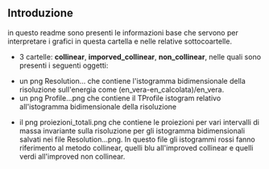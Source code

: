## Introduzione
in questo readme sono presenti le informazioni base che servono per interpretare i grafici in questa cartella e nelle relative sottocoartelle.

- 3 cartelle: **collinear**, **imporved_collinear**, **non_collinear**,  nelle quali sono presenti i seguenti oggetti:
* un png Resolution... che contiene l'istogramma bidimensionale della risoluzione sull'energia come (en_vera-en_calcolata)/en_vera.
* un png Profile...png che contiene il TProfile istogram relativo all'istogramma bidimensionale della risoluzione

- il png proiezioni_totali.png che contiene le proiezioni per vari intervalli di massa invariante sulla risoluzione per gli istogramma bidimensionali salvati nei file Resolution...png. In questo file gli istogrammi rossi fanno riferimento al metodo collinear, quelli blu all'improved collinear e quelli verdi all'improved non collinear.
